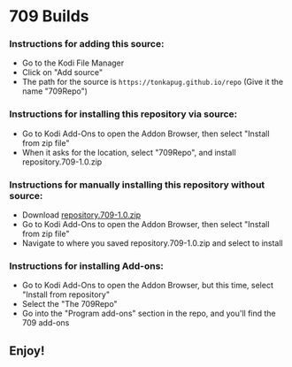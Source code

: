 # 709 Builds


### Instructions for adding this source:

<ul>
    <li>Go to the Kodi File Manager</li>
    <li>Click on "Add source"</li>
    <li>The path for the source is <code>https://tonkapug.github.io/repo</code> (Give it the name "709Repo")</li>
</ul>  



### Instructions for installing this repository via source:

<ul>
    <li>Go to Kodi Add-Ons to open the Addon Browser, then select "Install from zip file"</li>
    <li>When it asks for the location, select "709Repo", and install repository.709-1.0.zip</li>
</ul>



### Instructions for manually installing this repository without source:

<ul>
    <li>Download <a href="repository.709-1.0.zip">repository.709-1.0.zip</a></li>
    <li>Go to Kodi Add-Ons to open the Addon Browser, then select "Install from zip file"</li>
    <li>Navigate to where you saved repository.709-1.0.zip and select to install</li>
</ul>
  
  
  
### Instructions for installing Add-ons:

<ul>
    <li>Go to Kodi Add-Ons to open the Addon Browser, but this time, select "Install from repository"</li>
    <li>Select the "The 709Repo"</li>
    <li>Go into the "Program add-ons" section in the repo, and you'll find the 709 add-ons</li>
</ul>


## Enjoy!
